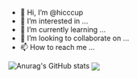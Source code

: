 - 👋 Hi, I’m @hicccup
- 👀 I’m interested in ...
- 🌱 I’m currently learning ...
- 💞️ I’m looking to collaborate on ...
- 📫 How to reach me ...

<!---
hicccup/hicccup is a ✨ special ✨ repository because its `README.md` (this file) appears on your GitHub profile.
You can click the Preview link to take a look at your changes.
--->
![Anurag's GitHub stats](https://github-readme-stats.vercel.app/api?username=hicccup&count_private=true)
<img align="center" src="https://github-readme-stats.vercel.app/api/top-langs/?username=hicccup&theme=dark&layout=compact" />
